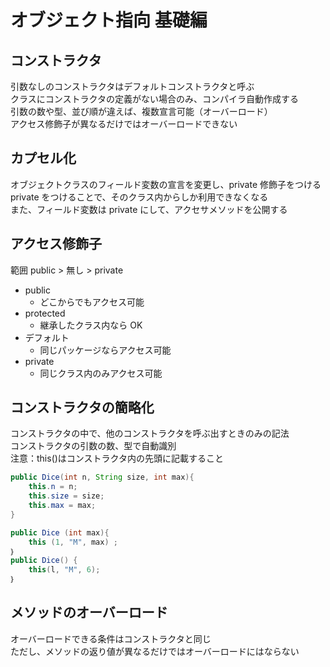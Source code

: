 # オブジェクト指向 基礎編

## コンストラクタ

引数なしのコンストラクタはデフォルトコンストラクタと呼ぶ  
クラスにコンストラクタの定義がない場合のみ、コンパイラ自動作成する  
引数の数や型、並び順が違えば、複数宣言可能（オーバーロード）  
アクセス修飾子が異なるだけではオーバーロードできない

## カプセル化

オブジェクトクラスのフィールド変数の宣言を変更し、private 修飾子をつける  
private をつけることで、そのクラス内からしか利用できなくなる  
また、フィールド変数は private にして、アクセサメソッドを公開する

## アクセス修飾子

範囲 public > 無し > private

- public
  - どこからでもアクセス可能
- protected
  - 継承したクラス内なら OK
- デフォルト
  - 同じパッケージならアクセス可能
- private
  - 同じクラス内のみアクセス可能

## コンストラクタの簡略化

コンストラクタの中で、他のコンストラクタを呼ぶ出すときのみの記法  
コンストラクタの引数の数、型で自動識別  
注意：this()はコンストラクタ内の先頭に記載すること

```java
public Dice(int n, String size, int max){
    this.n = n;
    this.size = size;
    this.max = max;
}

public Dice (int max){
    this (1, "M", max) ;
｝
public Dice() {
    this(l, "M", 6);
｝

```

## メソッドのオーバーロード
オーバーロードできる条件はコンストラクタと同じ  
ただし、メソッドの返り値が異なるだけではオーバーロードにはならない